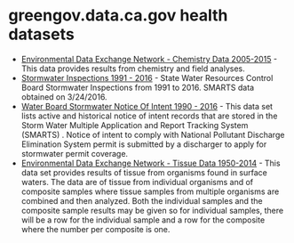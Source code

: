 # greengov.data.ca.gov health datasets
* [Environmental Data Exchange Network - Chemistry Data 2005-2015](https://greengov.data.ca.gov/d/pm7e-euz8) - This data provides results from chemistry and field analyses.
* [Stormwater Inspections 1991 - 2016](https://greengov.data.ca.gov/d/8s76-5ntc) - State Water Resources Control Board Stormwater Inspections from 1991 to 2016. SMARTS data obtained on 3/24/2016.
* [Water Board Stormwater Notice Of Intent 1990 - 2016](https://greengov.data.ca.gov/d/x76j-7g4u) - This data set lists active and historical notice of intent records that are stored in the Storm Water Multiple Application and Report Tracking System (SMARTS) . Notice of intent to comply with National Pollutant Discharge Elimination System permit is submitted by a discharger to apply for stormwater permit coverage.
* [Environmental Data Exchange Network - Tissue Data 1950-2014](https://greengov.data.ca.gov/d/s5r2-7297) - This data set provides results of tissue from organisms found in surface waters. The data are of tissue from individual organisms and of composite samples where tissue samples from multiple organisms are combined and then analyzed. Both the individual samples and the composite sample results may be given so for individual samples, there will be a row for the individual sample and a row for the composite where the number per composite is one.
